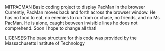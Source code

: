 MITPACMAN
Basic coding project to display PacMan in the browser
Currently, PacMan moves back and forth across the browser window. He has no food to eat, no enemies to run from or chase, no friends, and no Ms PacMan. He is alone, caught between invisible lines he does not comprehend.
Soon I hope to change all that!

LICENSES:The base structure for this code was provided by the Massachusetts Institute of Technology
